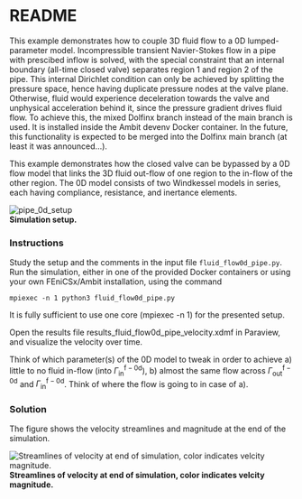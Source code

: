 # README #

This example demonstrates how to couple 3D fluid flow to a 0D lumped-parameter model. Incompressible transient Navier-Stokes flow in a pipe with prescibed inflow is solved,
with the special constraint that an internal boundary (all-time closed valve) separates region 1 and region 2 of the pipe. This internal Dirichlet condition can only be achieved
by splitting the pressure space, hence having duplicate pressure nodes at the valve plane. Otherwise, fluid would experience deceleration towards the valve and unphysical acceleration
behind it, since the pressure gradient drives fluid flow. To achieve this, the mixed Dolfinx branch instead of the main branch is used. It is installed inside the Ambit devenv Docker
container. In the future, this functionality is expected to be merged into the Dolfinx main branch (at least it was announced...).

This example demonstrates how the closed valve can be bypassed by a 0D flow model that links the 3D fluid out-flow of one region to the in-flow of the other region. The 0D model consists
of two Windkessel models in series, each having compliance, resistance, and inertance elements.

![pipe_0d_setup](https://github.com/marchirschvogel/ambit/assets/52761273/d83cb0d4-74f1-4d5b-b41b-bf9f772bfbd3) \
**Simulation setup.**

### Instructions ###

Study the setup and the comments in the input file `fluid_flow0d_pipe.py`. Run the simulation, either in one of the provided Docker containers or using your own FEniCSx/Ambit installation, using the command
```
mpiexec -n 1 python3 fluid_flow0d_pipe.py
```
It is fully sufficient to use one core (mpiexec -n 1) for the presented setup.

Open the results file results_fluid_flow0d_pipe_velocity.xdmf in Paraview, and visualize the velocity over time.

Think of which parameter(s) of the 0D model to tweak in order to achieve a) little to no fluid in-flow (into $\mathit{\Gamma}_{\mathrm{in}}^{\mathrm{f-0d}}$), b) almost the same flow across $\mathit{\Gamma}_{\mathrm{out}}^{\mathrm{f-0d}}$ and $\mathit{\Gamma}_{\mathrm{in}}^{\mathrm{f-0d}}$. Think of where the flow is going to in case of a).

### Solution

The figure shows the velocity streamlines and magnitude at the end of the simulation.

![Streamlines of velocity at end of simulation, color indicates velcity magnitude.](https://github.com/marchirschvogel/ambit/assets/52761273/00b4819c-25a9-4079-a5f7-03b49de7a9af) \
**Streamlines of velocity at end of simulation, color indicates velcity magnitude.**
